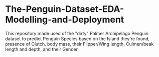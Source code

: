 # The-Penguin-Dataset-EDA-Modelling-and-Deployment
This repository made used of the "dirty" Palmer Archipelago Penguin dataset to predict Penguin Species based on the Island they're found, presence of Clutch, body mass, their Flipper/Wing length, Culmen/beak length and depth, and their Gender
